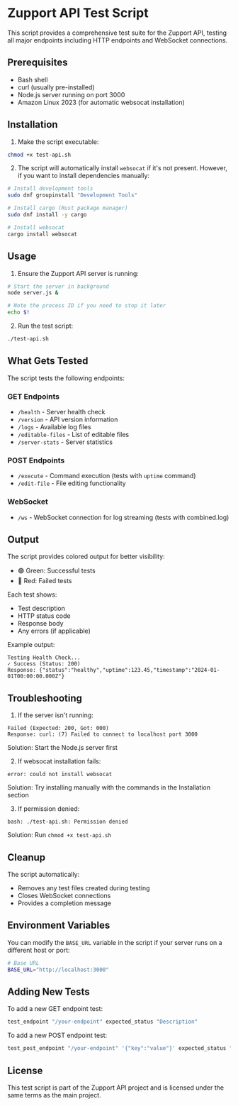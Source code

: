 # Zupport API Test Script

This script provides a comprehensive test suite for the Zupport API, testing all major endpoints including HTTP endpoints and WebSocket connections.

## Prerequisites

- Bash shell
- curl (usually pre-installed)
- Node.js server running on port 3000
- Amazon Linux 2023 (for automatic websocat installation)

## Installation

1. Make the script executable:
```bash
chmod +x test-api.sh
```

2. The script will automatically install `websocat` if it's not present. However, if you want to install dependencies manually:
```bash
# Install development tools
sudo dnf groupinstall "Development Tools"

# Install cargo (Rust package manager)
sudo dnf install -y cargo

# Install websocat
cargo install websocat
```

## Usage

1. Ensure the Zupport API server is running:
```bash
# Start the server in background
node server.js &

# Note the process ID if you need to stop it later
echo $!
```

2. Run the test script:
```bash
./test-api.sh
```

## What Gets Tested

The script tests the following endpoints:

### GET Endpoints
- `/health` - Server health check
- `/version` - API version information
- `/logs` - Available log files
- `/editable-files` - List of editable files
- `/server-stats` - Server statistics

### POST Endpoints
- `/execute` - Command execution (tests with `uptime` command)
- `/edit-file` - File editing functionality

### WebSocket
- `/ws` - WebSocket connection for log streaming (tests with combined.log)

## Output

The script provides colored output for better visibility:
- 🟢 Green: Successful tests
- 🔴 Red: Failed tests

Each test shows:
- Test description
- HTTP status code
- Response body
- Any errors (if applicable)

Example output:
```
Testing Health Check...
✓ Success (Status: 200)
Response: {"status":"healthy","uptime":123.45,"timestamp":"2024-01-01T00:00:00.000Z"}
```

## Troubleshooting

1. If the server isn't running:
```
Failed (Expected: 200, Got: 000)
Response: curl: (7) Failed to connect to localhost port 3000
```
Solution: Start the Node.js server first

2. If websocat installation fails:
```
error: could not install websocat
```
Solution: Try installing manually with the commands in the Installation section

3. If permission denied:
```
bash: ./test-api.sh: Permission denied
```
Solution: Run `chmod +x test-api.sh`

## Cleanup

The script automatically:
- Removes any test files created during testing
- Closes WebSocket connections
- Provides a completion message

## Environment Variables

You can modify the `BASE_URL` variable in the script if your server runs on a different host or port:
```bash
# Base URL
BASE_URL="http://localhost:3000"
```

## Adding New Tests

To add a new GET endpoint test:
```bash
test_endpoint "/your-endpoint" expected_status "Description"
```

To add a new POST endpoint test:
```bash
test_post_endpoint "/your-endpoint" '{"key":"value"}' expected_status "Description"
```

## License

This test script is part of the Zupport API project and is licensed under the same terms as the main project. 